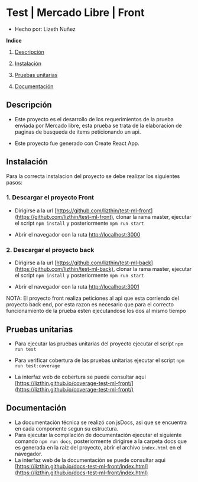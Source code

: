 # Test | Mercado Libre | Front

- Hecho por: Lizeth Nuñez

**Indice**

1. [Descripción](#description)

2. [Instalación](#install)

3. [Pruebas unitarias](#unittest)

4. [Documentación](#docs)

<a id="description"></a>

## Descripción

- Este proyecto es el desarrollo de los requerimientos de la prueba enviada por Mercado libre, esta prueba se trata de la elaboracion de paginas de busqueda de items peticionando un api.

- Este proyecto fue generado con Create React App.
<a id="install"></a>

## Instalación

Para la correcta instalacion del proyecto se debe realizar los siguientes pasos:

### 1. Descargar el proyecto Front

- Dirigirse a la url [https://github.com/lizthin/test-ml-front](https://github.com/lizthin/test-ml-front), clonar la rama master, ejecutar el script `npm install` y posteriormente `npm run start`

- Abrir el navegador con la ruta [http://localhost:3000](http://localhost:3000)

### 2. Descargar el proyecto back

- Dirigirse a la url [https://github.com/lizthin/test-ml-back](https://github.com/lizthin/test-ml-back), clonar la rama master, ejecutar el script `npm install` y posteriormente `npm run start`

- Abrir el navegador con la ruta [http://localhost:3001](http://localhost:3001)

NOTA: El proyecto front realiza peticiones al api que esta corriendo del proyecto back end, por esta razon es necesario que para el correcto funcionamiento de la prueba esten ejecutandose los dos al mismo tiempo

<a id="unittest"></a>

## Pruebas unitarias

- Para ejecutar las pruebas unitarias del proyecto ejecutar el script `npm run test`
- Para verificar cobertura de las pruebas unitarias ejecutar el script `npm run test:coverage`

- La interfaz web de cobertura se puede consultar aqui [https://lizthin.github.io/coverage-test-ml-front/](https://lizthin.github.io/coverage-test-ml-front/)

<a id="docs"></a>

## Documentación

- La documentación técnica se realizó con jsDocs, asi que se encuentra en cada componente segun su estructura.
- Para ejecutar la compilación de documentación ejecutar el siguiente comando `npm run docs`, posteriormente dirigirse a la carpeta docs que es generada en la raiz del proyecto, abrir el archivo `index.html` en el navegador.
- La interfaz web de la documentación se puede consultar aqui [https://lizthin.github.io/docs-test-ml-front/index.html](https://lizthin.github.io/docs-test-ml-front/index.html)